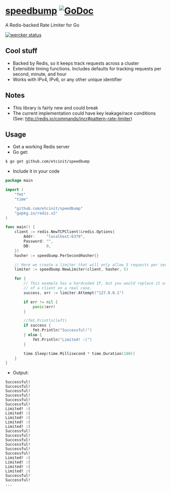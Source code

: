 # [speedbump](https://github.com/etcinit/speedbump) [![GoDoc](https://godoc.org/github.com/etcinit/speedbump?status.svg)](http://godoc.org/github.com/etcinit/speedbump)

A Redis-backed Rate Limiter for Go

[![wercker status](https://app.wercker.com/status/9832225d9e89d9702d4ce7ca4e8e4285/m "wercker status")](https://app.wercker.com/project/bykey/9832225d9e89d9702d4ce7ca4e8e4285)

## Cool stuff

- Backed by Redis, so it keeps track requests across a cluster
- Extensible timing functions. Includes defaults for tracking requests per
second, minute, and hour
- Works with IPv4, IPv6, or any other unique identifier

## Notes

- This library is fairly new and could break
- The current implementation could have key leakage/race conditions (See: http://redis.io/commands/incr#pattern-rate-limiter)

## Usage

- Get a working Redis server
- Go get:

```sh
$ go get github.com/etcinit/speedbump
```

- Include it in your code

```go
package main

import (
	"fmt"
	"time"

	"github.com/etcinit/speedbump"
	"gopkg.in/redis.v2"
)

func main() {
	client := redis.NewTCPClient(&redis.Options{
		Addr:     "localhost:6379",
		Password: "",
		DB:       0,
	})
	hasher := speedbump.PerSecondHasher{}

	// Here we create a limiter that will only allow 5 requests per second
	limiter := speedbump.NewLimiter(client, hasher, 5)

	for {
		// This example has a hardcoded IP, but you would replace it with the IP
		// of a client on a real case.
		success, err := limiter.Attempt("127.0.0.1")

		if err != nil {
			panic(err)
		}

		//fmt.Println(left)
		if success {
			fmt.Println("Successful!")
		} else {
			fmt.Println("Limited! :(")
		}

		time.Sleep(time.Millisecond * time.Duration(100))
	}
}
```

- Output:

```
Successful!
Successful!
Successful!
Successful!
Successful!
Successful!
Limited! :(
Limited! :(
Limited! :(
Limited! :(
Limited! :(
Successful!
Successful!
Successful!
Successful!
Successful!
Successful!
Limited! :(
Limited! :(
Limited! :(
Limited! :(
Successful!
Successful!
...
```
